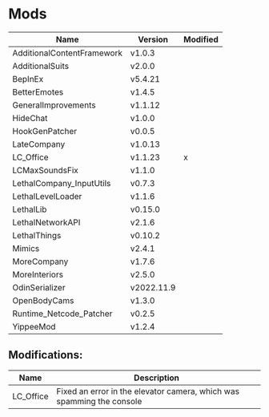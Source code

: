 # Mods

| Name                       | Version    | Modified |
| -------------------------- | ---------- | -------- |
| AdditionalContentFramework | v1.0.3     |          |
| AdditionalSuits            | v2.0.0     |          |
| BepInEx                    | v5.4.21    |          |
| BetterEmotes               | v1.4.5     |          |
| GeneralImprovements        | v1.1.12    |          |
| HideChat                   | v1.0.0     |          |
| HookGenPatcher             | v0.0.5     |          |
| LateCompany                | v1.0.13    |          |
| LC_Office                  | v1.1.23    | x        |
| LCMaxSoundsFix             | v1.1.0     |          |
| LethalCompany_InputUtils   | v0.7.3     |          |
| LethalLevelLoader          | v1.1.6     |          |
| LethalLib                  | v0.15.0    |          |
| LethalNetworkAPI           | v2.1.6     |          |
| LethalThings               | v0.10.2    |          |
| Mimics                     | v2.4.1     |          |
| MoreCompany                | v1.7.6     |          |
| MoreInteriors              | v2.5.0     |          |
| OdinSerializer             | v2022.11.9 |          |
| OpenBodyCams               | v1.3.0     |          |
| Runtime_Netcode_Patcher    | v0.2.5     |          |
| YippeeMod                  | v1.2.4     |          |

## Modifications:

| Name      | Description                                                           |
| --------- | --------------------------------------------------------------------- |
| LC_Office | Fixed an error in the elevator camera, which was spamming the console |
